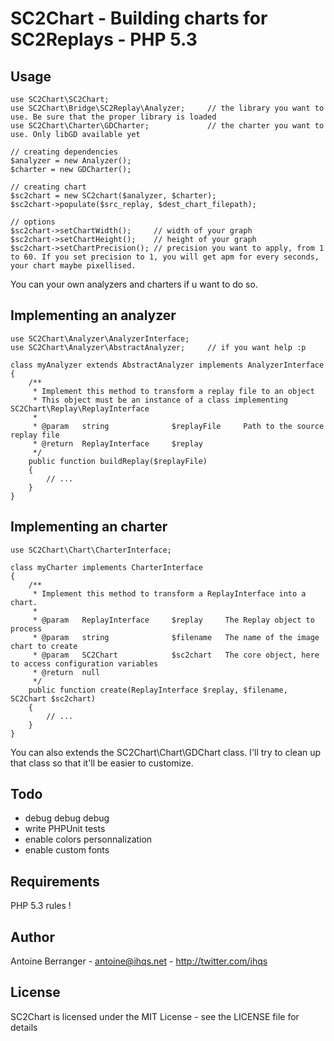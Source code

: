 SC2Chart - Building charts for SC2Replays - PHP 5.3
===================================================

Usage
-----

    use SC2Chart\SC2Chart;
    use SC2Chart\Bridge\SC2Replay\Analyzer;     // the library you want to use. Be sure that the proper library is loaded
    use SC2Chart\Charter\GDCharter;             // the charter you want to use. Only libGD available yet

    // creating dependencies
    $analyzer = new Analyzer();
    $charter = new GDCharter();

    // creating chart
    $sc2chart = new SC2chart($analyzer, $charter);
    $sc2chart->populate($src_replay, $dest_chart_filepath);

    // options
    $sc2chart->setChartWidth();     // width of your graph
    $sc2chart->setChartHeight();    // height of your graph
    $sc2chart->setChartPrecision(); // precision you want to apply, from 1 to 60. If you set precision to 1, you will get apm for every seconds, your chart maybe pixellised.

You can your own analyzers and charters if u want to do so.

Implementing an analyzer
------------------------

    use SC2Chart\Analyzer\AnalyzerInterface;
    use SC2Chart\Analyzer\AbstractAnalyzer;     // if you want help :p

    class myAnalyzer extends AbstractAnalyzer implements AnalyzerInterface
    {
        /**
         * Implement this method to transform a replay file to an object
         * This object must be an instance of a class implementing SC2Chart\Replay\ReplayInterface
         *
         * @param   string              $replayFile     Path to the source replay file
         * @return  ReplayInterface     $replay
         */
        public function buildReplay($replayFile)
        {
            // ...
        }
    }

Implementing an charter
-----------------------

    use SC2Chart\Chart\CharterInterface;

    class myCharter implements CharterInterface
    {
        /**
         * Implement this method to transform a ReplayInterface into a chart.
         *
         * @param   ReplayInterface     $replay     The Replay object to process
         * @param   string              $filename   The name of the image chart to create
         * @param   SC2Chart            $sc2chart   The core object, here to access configuration variables
         * @return  null
         */
        public function create(ReplayInterface $replay, $filename, SC2Chart $sc2chart)
        {
            // ...
        }
    }

You can also extends the SC2Chart\Chart\GDChart class. I'll try to clean up that class so that it'll be easier to customize.

Todo
----

- debug debug debug
- write PHPUnit tests
- enable colors personnalization
- enable custom fonts


Requirements
------------

PHP 5.3 rules !

Author
------

Antoine Berranger - <antoine@ihqs.net> - <http://twitter.com/ihqs>

License
-------

SC2Chart is licensed under the MIT License - see the LICENSE file for details
